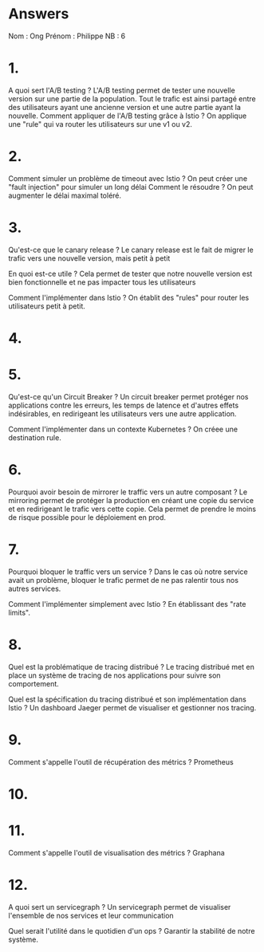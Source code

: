 # Answers

Nom : Ong
Prénom : Philippe
NB : 6

# 1.
A quoi sert l'A/B testing ?
L'A/B testing permet de tester une nouvelle version sur une partie de la population. Tout le trafic est ainsi partagé entre des utilisateurs ayant une ancienne version et une autre partie ayant la nouvelle.
Comment appliquer de l'A/B testing grâce à Istio ?
On applique une "rule" qui va router les utilisateurs sur une v1 ou v2.

# 2.
Comment simuler un problème de timeout avec Istio ?
On peut créer une "fault injection" pour simuler un long délai
Comment le résoudre ?
On peut augmenter le délai maximal toléré.

# 3.
Qu'est-ce que le canary release ?
Le canary release est le fait de migrer le trafic vers une nouvelle version, mais petit à petit

En quoi est-ce utile ?
Cela permet de tester que notre nouvelle version est bien fonctionnelle et ne pas impacter tous les utilisateurs

Comment l'implémenter dans Istio ?
On établit des "rules" pour router les utilisateurs petit à petit.

# 4.

# 5.
Qu'est-ce qu'un Circuit Breaker ?
Un circuit breaker permet protéger nos applications contre les erreurs, les temps de latence et d'autres effets indésirables, en redirigeant les utilisateurs vers une autre application.

Comment l'implémenter dans un contexte Kubernetes ?
On créee une destination rule.

# 6.
Pourquoi avoir besoin de mirrorer le traffic vers un autre composant ?
Le mirroring permet de protéger la production en créant une copie du service et en redirigeant le trafic vers cette copie. Cela permet de prendre le moins de risque possible pour le déploiement en prod. 

# 7.
Pourquoi bloquer le traffic vers un service ?
Dans le cas où notre service avait un problème, bloquer le trafic permet de ne pas ralentir tous nos autres services.

Comment l'implémenter simplement avec Istio ?
En établissant des "rate limits".

# 8.
Quel est la problématique de tracing distribué ?
Le tracing distribué met en place un système de tracing de nos applications pour suivre son comportement.

Quel est la spécification du tracing distribué et son implémentation dans Istio ?
Un dashboard Jaeger permet de visualiser et gestionner nos tracing.

# 9.
Comment s'appelle l'outil de récupération des métrics ?
Prometheus

# 10.

# 11.
Comment s'appelle l'outil de visualisation des métrics ?
Graphana

# 12.
A quoi sert un servicegraph ?
Un servicegraph permet de visualiser l'ensemble de nos services et leur communication

Quel serait l'utilité dans le quotidien d'un ops ?
Garantir la stabilité de notre système.
